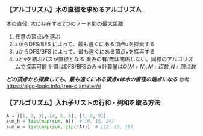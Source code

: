 ### 【アルゴリズム】木の直径を求めるアルゴリズム
木の直径: 木に存在する2つのノード間の最大距離
1. 任意の頂点sを選ぶ
2. sからDFS/BFS によって、最も遠くにある頂点uを探索する
3. uからDFS/BFS によって、最も遠くにある頂点vを探索する
4. uとvを結ぶパスが直径となる
重みの有/無は関係しない。同様のアルゴリズムで探索可能
計算はDFS/BFSのみ=>計算量は$O(M+N), M:辺数, N:頂点数$

***どの頂点から探索しても、最も遠くにある頂点xは木の直径の端点になる***
参考: https://algo-logic.info/tree-diameter/#


### 【アルゴリズム】入れ子リストの行和・列和を取る方法
```Python
A = [[1, 2, 3], [4, 5, 6], [7, 8, 9]]
sum_h = list(map(sum, A))  # [6, 15, 24]
sum_w = list(map(sum, zip(*A)))  # [12, 15, 18]
```
